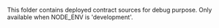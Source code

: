 This folder contains deployed contract sources for debug purpose. Only available when NODE_ENV is 'development'.